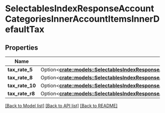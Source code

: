 # SelectablesIndexResponseAccountCategoriesInnerAccountItemsInnerDefaultTax

## Properties

Name | Type | Description | Notes
------------ | ------------- | ------------- | -------------
**tax_rate_5** | Option<[**crate::models::SelectablesIndexResponseAccountCategoriesInnerAccountItemsInnerDefaultTaxTaxRate5**](selectablesIndexResponse_account_categories_inner_account_items_inner_default_tax_tax_rate_5.md)> |  | [optional]
**tax_rate_8** | Option<[**crate::models::SelectablesIndexResponseAccountCategoriesInnerAccountItemsInnerDefaultTaxTaxRate8**](selectablesIndexResponse_account_categories_inner_account_items_inner_default_tax_tax_rate_8.md)> |  | [optional]
**tax_rate_10** | Option<[**crate::models::SelectablesIndexResponseAccountCategoriesInnerAccountItemsInnerDefaultTaxTaxRate10**](selectablesIndexResponse_account_categories_inner_account_items_inner_default_tax_tax_rate_10.md)> |  | [optional]
**tax_rate_r8** | Option<[**crate::models::SelectablesIndexResponseAccountCategoriesInnerAccountItemsInnerDefaultTaxTaxRateR8**](selectablesIndexResponse_account_categories_inner_account_items_inner_default_tax_tax_rate_r8.md)> |  | [optional]

[[Back to Model list]](../README.md#documentation-for-models) [[Back to API list]](../README.md#documentation-for-api-endpoints) [[Back to README]](../README.md)


